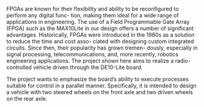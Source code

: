 FPGAs are known for their flexibility and ability to be reconfigured to perform any digital func-
tion, making them ideal for a wide range of applications in engineering.
The use of a Field Programmable Gate Array (FPGA) such as the MAX10Lite in our design offers
a number of significant advantages.
Historically, FPGAs were introduced in the 1980s as a solution to reduce the time and cost asso-
ciated with designing custom integrated circuits. Since then, their popularity has grown tremen-
dously, especially in signal processing, telecommunications, and, more recently, robotics engineering
applications.
The project shown here aims to realize a radio-controlled vehicle driven through the DE10-Lite
board.

The project wants to emphasize the board’s ability to execute processes suitable for control in a
parallel manner. Specifically, it is intended to design a vehicle with two steered wheels on the front
axle and two driven wheels on the rear axle.
